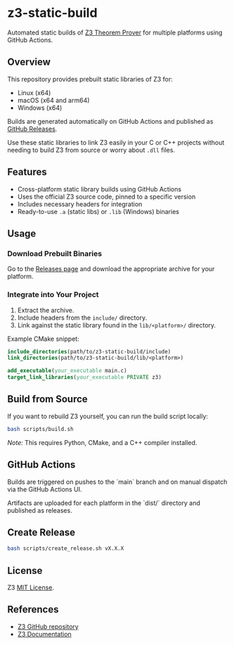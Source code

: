 # z3-static-build

Automated static builds of [Z3 Theorem Prover](https://github.com/Z3Prover/z3) for multiple platforms using GitHub Actions.

## Overview

This repository provides prebuilt static libraries of Z3 for:

- Linux (x64)  
- macOS (x64 and arm64)  
- Windows (x64)  

Builds are generated automatically on GitHub Actions and published as [GitHub Releases](https://github.com/matthewoestreich/z3-static-build/releases).

Use these static libraries to link Z3 easily in your C or C++ projects without needing to build Z3 from source or worry about `.dll` files.

## Features

- Cross-platform static library builds using GitHub Actions  
- Uses the official Z3 source code, pinned to a specific version  
- Includes necessary headers for integration  
- Ready-to-use `.a` (static libs) or `.lib` (Windows) binaries  

## Usage

### Download Prebuilt Binaries

Go to the [Releases page](https://github.com/matthewoestreich/z3-static-build/releases) and download the appropriate archive for your platform.

### Integrate into Your Project

1. Extract the archive.  
2. Include headers from the `include/` directory.  
3. Link against the static library found in the `lib/<platform>/` directory.  

Example CMake snippet:

```cmake
include_directories(path/to/z3-static-build/include)
link_directories(path/to/z3-static-build/lib/<platform>)

add_executable(your_executable main.c)
target_link_libraries(your_executable PRIVATE z3)
```

## Build from Source

If you want to rebuild Z3 yourself, you can run the build script locally:

```bash
bash scripts/build.sh
```

*Note:* This requires Python, CMake, and a C++ compiler installed.

## GitHub Actions

Builds are triggered on pushes to the \`main\` branch and on manual dispatch via the GitHub Actions UI.

Artifacts are uploaded for each platform in the \`dist/\` directory and published as releases.

## Create Release

```bash
bash scripts/create_release.sh vX.X.X
```

## License

Z3 [MIT License](https://github.com/Z3Prover/z3/blob/master/LICENSE.txt).

## References

- [Z3 GitHub repository](https://github.com/Z3Prover/z3)  
- [Z3 Documentation](https://z3prover.github.io/)

